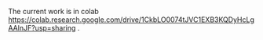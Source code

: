 The current work is in colab https://colab.research.google.com/drive/1CkbLO0074tJVC1EXB3KQDyHcLgAAlnJF?usp=sharing .